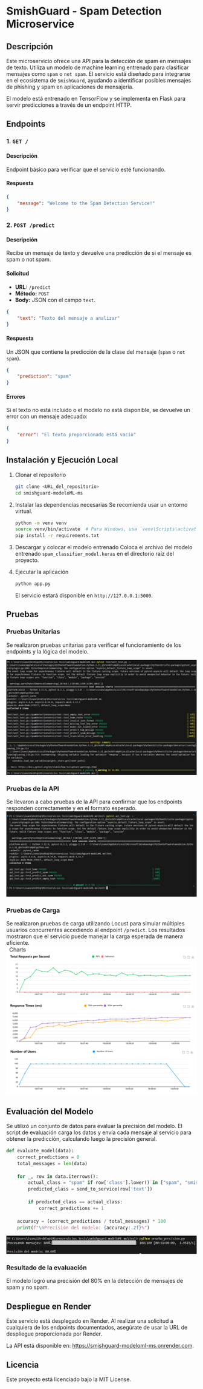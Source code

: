 # SmishGuard - Spam Detection Microservice

## Descripción

Este microservicio ofrece una API para la detección de spam en mensajes de texto. Utiliza un modelo de machine learning entrenado para clasificar mensajes como `spam` o `not spam`. El servicio está diseñado para integrarse en el ecosistema de `SmishGuard`, ayudando a identificar posibles mensajes de phishing y spam en aplicaciones de mensajería.

El modelo está entrenado en TensorFlow y se implementa en Flask para servir predicciones a través de un endpoint HTTP.

## Endpoints

### 1. `GET /`

#### Descripción
Endpoint básico para verificar que el servicio esté funcionando.

#### Respuesta
```json
{
    "message": "Welcome to the Spam Detection Service!"
}
```

### 2. `POST /predict`

#### Descripción
Recibe un mensaje de texto y devuelve una predicción de si el mensaje es spam o not spam.

#### Solicitud
- **URL:** `/predict`
- **Método:** `POST`
- **Body:** JSON con el campo `text`.

```json
{
    "text": "Texto del mensaje a analizar"
}
```

#### Respuesta
Un JSON que contiene la predicción de la clase del mensaje (`spam` o `not spam`).

```json
{
    "prediction": "spam"
}
```

#### Errores
Si el texto no está incluido o el modelo no está disponible, se devuelve un error con un mensaje adecuado:

```json
{
    "error": "El texto proporcionado está vacío"
}
```

## Instalación y Ejecución Local

1. Clonar el repositorio
    ```bash
    git clone <URL_del_repositorio>
    cd smishguard-modeloML-ms
    ```

2. Instalar las dependencias necesarias
    Se recomienda usar un entorno virtual.
    ```bash
    python -m venv venv
    source venv/bin/activate  # Para Windows, usa `venv\Scripts\activate`
    pip install -r requirements.txt
    ```

3. Descargar y colocar el modelo entrenado
    Coloca el archivo del modelo entrenado `spam_classifier_model.keras` en el directorio raíz del proyecto.

4. Ejecutar la aplicación
    ```bash
    python app.py
    ```
    El servicio estará disponible en `http://127.0.0.1:5000`.

## Pruebas

### Pruebas Unitarias
Se realizaron pruebas unitarias para verificar el funcionamiento de los endpoints y la lógica del modelo.

![Resultado de Pruebas Unitarias](Test/Resultado_pruebas_unitarias_ML.jpg)

### Pruebas de la API
Se llevaron a cabo pruebas de la API para confirmar que los endpoints responden correctamente y en el formato esperado.
![Resultado de Pruebas API](Test/Resultado_prueba_api_ML.jpg)

### Pruebas de Carga
Se realizaron pruebas de carga utilizando Locust para simular múltiples usuarios concurrentes accediendo al endpoint `/predict`. Los resultados mostraron que el servicio puede manejar la carga esperada de manera eficiente.
![Resultado de Pruebas de Carga](Test/Carga1.png)
![Resultado de Pruebas de Carga](Test/Carga2.png)

## Evaluación del Modelo
Se utilizó un conjunto de datos para evaluar la precisión del modelo. El script de evaluación carga los datos y envía cada mensaje al servicio para obtener la predicción, calculando luego la precisión general.

```python
def evaluate_model(data):
    correct_predictions = 0
    total_messages = len(data)

    for _, row in data.iterrows():
        actual_class = "spam" if row['class'].lower() in ["spam", "smishing"] else "not spam"
        predicted_class = send_to_service(row['text'])
        
        if predicted_class == actual_class:
            correct_predictions += 1

    accuracy = (correct_predictions / total_messages) * 100
    print(f"\nPrecisión del modelo: {accuracy:.2f}%")
```
![Resultado de Pruebas API](Test/PresicionEnRender.jpg)
### Resultado de la evaluación
El modelo logró una precisión del 80% en la detección de mensajes de spam y no spam.

## Despliegue en Render
Este servicio está desplegado en Render. Al realizar una solicitud a cualquiera de los endpoints documentados, asegúrate de usar la URL de despliegue proporcionada por Render.

La API está disponible en: https://smishguard-modeloml-ms.onrender.com.
## Licencia
Este proyecto está licenciado bajo la MIT License.